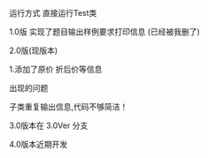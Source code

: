  
 
 运行方式 直接运行Test类
 
 
 
  1.0版
  实现了题目输出样例要求打印信息 (已经被我删了)
 
 
 
 2.0版(现版本)
 
 
  1.添加了原价 折后价等信息
  
  出现的问题
  
 子类重复输出信息,代码不够简洁！
 
  
 3.0版本在 3.0Ver 分支
 
 4.0版本近期开发
  
